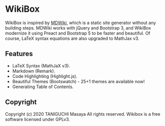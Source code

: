 # WikiBox 

WikiBox is inspired by [MDWiki](https://github.com/Dynalon/mdwiki/), which is a static site generator without any building steps. MDWiki works with jQuery and Bootstrap 3, and WikiBox modernize it using Preact and Bootstrap 5 to be faster and beautiful. Of course, LaTeX syntax equations are also upgraded to MathJax v3.

## Features

- LaTeX Syntax (MathJaX v3).
- Markdown (Remark).
- Code Highlighting (Highlight.js).
- Beautiful Themes (Bootswatch) - 25+1 themes are available now!
- Generating Table of Contents.

## Copyright

Copyright (c) 2020 TANIGUCHI Masaya All rights reserved.
Wikibox is a free software licensed under GPLv3.
